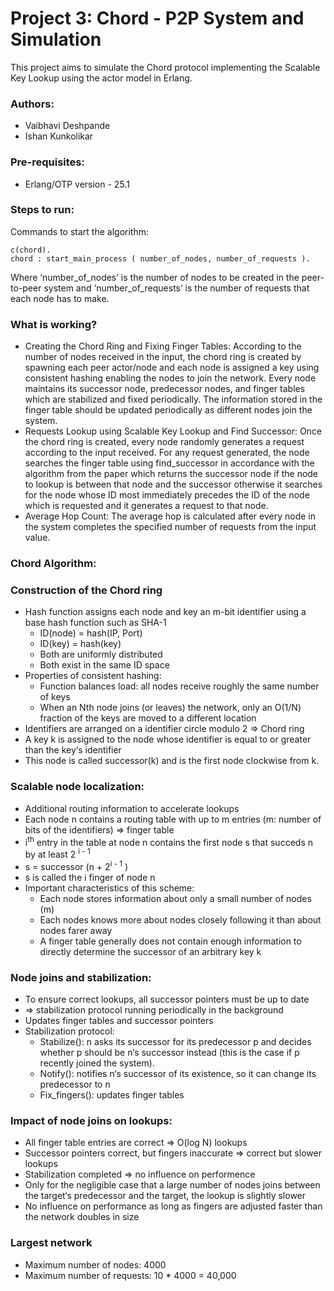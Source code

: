 # Project 3: Chord - P2P System and Simulation
This project aims to simulate the Chord protocol implementing the Scalable Key Lookup using the actor model in Erlang.
### Authors:
* Vaibhavi Deshpande
* Ishan Kunkolikar
### Pre-requisites:
* Erlang/OTP version - 25.1
### Steps to run:
Commands to start the algorithm:
``` 
c(chord).
chord : start_main_process ( number_of_nodes, number_of_requests ).
```
Where ‘number_of_nodes’ is the number of nodes to be created in the peer-to-peer system and ‘number_of_requests’ is the number of requests that each node has to make.

### What is working?
* Creating the Chord Ring and Fixing Finger Tables:
According to the number of nodes received in the input, the chord ring is created by spawning each peer actor/node and each node is assigned a key using consistent hashing enabling the nodes to join the network. Every node maintains its successor node, predecessor nodes, and finger tables which are stabilized and fixed periodically. The information stored in the finger table should be updated periodically as different nodes join the system.
* Requests Lookup using Scalable Key Lookup and Find Successor:
Once the chord ring is created, every node randomly generates a request according to the input received. For any request generated, the node searches the finger table using find_successor in accordance with the algorithm from the paper which returns the successor node if the node to lookup is between that node and the successor otherwise it searches for the node whose ID most immediately precedes the ID of the node which is requested and it generates a request to that node.
* Average Hop Count: The average hop is calculated after every node in the system completes the specified number of requests from the input value.

### Chord Algorithm:

### Construction of the Chord ring
* Hash function assigns each node and key an m-bit identifier using a base hash function such as SHA-1
  * ID(node) = hash(IP, Port)
  * ID(key) = hash(key)
  * Both are uniformly distributed
  * Both exist in the same ID space
* Properties of consistent hashing:
  * Function balances load: all nodes receive roughly the same number of keys
  * When an Nth node joins (or leaves) the network, only an O(1/N) fraction of the keys are moved to a different location
* Identifiers are arranged on a identifier circle modulo 2 => Chord ring
* A key k is assigned to the node whose identifier is equal to or greater than the key‘s identifier
* This node is called successor(k) and is the first node clockwise from k.

### Scalable node localization:
* Additional routing information to accelerate lookups
* Each node n contains a routing table with up to m entries (m: number of bits of the identifiers) => finger table
* i<sup>th</sup> entry in the table at node n contains the first node s that succeds n by at least 2 <sup>i - 1</sup>
* s = successor (n + 2<sup>i - 1</sup> )
* s is called the i finger of node n
* Important characteristics of this scheme:
    * Each node stores information about only a small number of nodes (m)
    * Each nodes knows more about nodes closely following it than about nodes farer away
    * A finger table generally does not contain enough information to directly determine the successor of an arbitrary key k

### Node joins and stabilization:
* To ensure correct lookups, all successor pointers must be up to date
* => stabilization protocol running periodically in the background
* Updates finger tables and successor pointers
* Stabilization protocol:
    * Stabilize(): n asks its successor for its predecessor p and decides whether p should be n‘s successor instead (this is the case if p recently joined the system).
    * Notify(): notifies n‘s successor of its existence, so it can change its predecessor to n
    * Fix_fingers(): updates finger tables

### Impact of node joins on lookups:
* All finger table entries are correct => O(log N) lookups
* Successor pointers correct, but fingers inaccurate => correct but slower lookups
* Stabilization completed => no influence on performence
* Only for the negligible case that a large number of nodes joins between the target‘s predecessor and the target, the lookup is slightly slower
* No influence on performance as long as fingers are adjusted faster than the network doubles in size




### Largest network
* Maximum number of nodes: 4000
* Maximum number of requests: 10 * 4000 = 40,000
